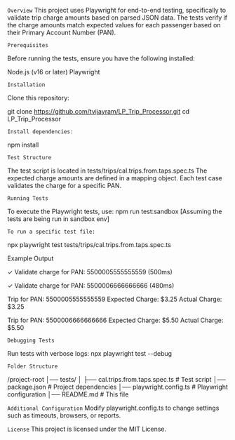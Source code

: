 
`Overview`
This project uses Playwright for end-to-end testing, specifically to validate trip charge amounts based on parsed JSON data. 
The tests verify if the charge amounts match expected values for each passenger based on their Primary Account Number (PAN).

`Prerequisites`

Before running the tests, ensure you have the following installed:

Node.js (v16 or later)
Playwright

`Installation`

Clone this repository:

git clone https://github.com/tvijayram/LP_Trip_Processor.git
cd LP_Trip_Processor

`Install dependencies:`

npm install

``Test Structure``

The test script is located in  tests/trips/cal.trips.from.taps.spec.ts
The expected charge amounts are defined in a mapping object.
Each test case validates the charge for a specific PAN.

`Running Tests`

To execute the Playwright tests, use:
npm run test:sandbox [Assuming the tests are being run in sandbox env]

`To run a specific test file:`

npx playwright test tests/trips/cal.trips.from.taps.spec.ts

Example Output

✓ Validate charge for PAN: 5500005555555559 (500ms)

✓ Validate charge for PAN: 5500006666666666 (480ms)

Trip for PAN: 5500005555555559
Expected Charge: $3.25
Actual Charge: $3.25

Trip for PAN: 5500006666666666
Expected Charge: $5.50
Actual Charge: $5.50

`Debugging Tests`

Run tests with verbose logs:
npx playwright test --debug

`Folder Structure`

/project-root
│── tests/
│   ├──   cal.trips.from.taps.spec.ts # Test script
│── package.json  # Project dependencies
│── playwright.config.ts  # Playwright configuration
│── README.md  # This file

`Additional Configuration`
Modify playwright.config.ts to change settings such as timeouts, browsers, or reports.

`License`
This project is licensed under the MIT License.